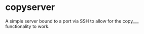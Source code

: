 # copyserver
A simple server bound to a port via SSH to allow for the copy___ functionality to work.
